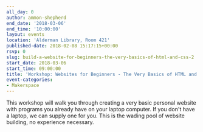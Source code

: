 ```yaml
---
all_day: 0
author: ammon-shepherd
end_date: '2018-03-06'
end_time: '10:00:00'
layout: events
location: 'Alderman Library, Room 421'
published-date: 2018-02-08 15:17:15+00:00
rsvp: 0
slug: build-a-website-for-beginners-the-very-basics-of-html-and-css-2
start_date: 2018-03-06
start_time: 09:00:00
title: 'Workshop: Websites for Beginners - The Very Basics of HTML and CSS'
event-categories:
- Makerspace
---
```


This workshop will walk you through creating a very basic personal website with programs you already have on your laptop computer. If you don't have a laptop, we can supply one for you. This is the wading pool of website building, no experience necessary.
